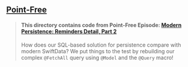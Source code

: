 ## [Point-Free](https://www.pointfree.co)

> #### This directory contains code from Point-Free Episode: [Modern Persistence: Reminders Detail, Part 2](https://www.pointfree.co/episodes/ep327-modern-persistence-reminders-detail-part-2)
>
> How does our SQL-based solution for persistence compare with modern SwiftData? We put things to the test by rebuilding our complex `@FetchAll` query using `@Model` and the `@Query` macro!
